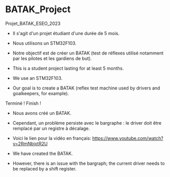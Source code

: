 # BATAK_Project
Projet_BATAK_ESEO_2023

* Il s'agit d'un projet étudiant d'une durée de 5 mois.
* Nous utilisons un STM32F103.
* Notre objectif est de créer un BATAK (test de réflexes utilisé notamment par les pilotes et les gardiens de but).

* This is a student project lasting for at least 5 months.
* We use an STM32F103.
* Our goal is to create a BATAK (reflex test machine used by drivers and goalkeepers, for example).

Terminé !
Finish !

* Nous avons créé un BATAK.
* Cependant, un problème persiste avec le bargraphe : le driver doit être remplacé par un registre à décalage.
* Voici le lien pour la vidéo en français: https://www.youtube.com/watch?v=2RmNbjxtR2U

* We have created the BATAK.
* However, there is an issue with the bargraph; the current driver needs to be replaced by a shift register.
